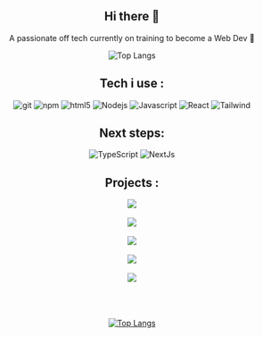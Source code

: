 
<div align="center">
  <h2>Hi there 👋</h2>
  <p>A passionate off tech currently on training to become a Web Dev 💪</p>

  ![Top Langs](https://github-readme-stats-git-masterrstaa-rickstaa.vercel.app/api/top-langs/?username=Achapeau&theme=dracula)
 <h2>Tech i use : </h2>
  <img alt="git" src="https://img.icons8.com/?size=48&id=20906&format=png" />
  <img alt="npm" src="https://img.icons8.com/?size=48&id=QERhMe8qpblP&format=png"/>
  <img alt="html5" src="https://img.icons8.com/?size=48&id=20909&format=png" />
  <img alt="Nodejs" src="https://img.icons8.com/?size=48&id=hsPbhkOH4FMe&format=png"/>
  <img alt="Javascript" src="https://img.icons8.com/?size=48&id=108784&format=png" />
  <img alt="React" src="https://img.icons8.com/?size=48&id=VXQrhy9fWtm1&format=png" />
  <img alt="Tailwind" src="https://img.icons8.com/?size=48&id=4PiNHtUJVbLs&format=png" />
  
 <h2>Next steps: </h2>
 <img alt="TypeScript" src="https://img.icons8.com/?size=48&id=uJM6fQYqDaZK&format=png" />
 <img alt="NextJs" src="https://img.icons8.com/?size=48&id=yUdJlcKanVbh&format=png" />

</div>
<h2 align="center">Projects :</h2>

<div  align="center">
  <a href="https://github.com/Achapeau/Achapeau.gitHub.io">
    <img align="center" src="https://github-readme-stats.vercel.app/api/pin/?username=Achapeau&repo=Achapeau.gitHub.io" />
  </a>
  <br/>
  <br/>
  <a href="https://github.com/Achapeau/projet-reload-festival">
    <img align="center" src="https://github-readme-stats.vercel.app/api/pin/?username=Achapeau&repo=projet-reload-festival" />
  </a>
  <br/>
  <br/>
  <a href="https://github.com/Achapeau/SleepyDevSquad">
    <img align="center" src="https://github-readme-stats.vercel.app/api/pin/?username=Achapeau&repo=SleepyDevSquad" />
  </a>
  <br/>
  <br/>
  <a href="https://github.com/Achapeau/Acces-kids">
    <img align="center" src="https://github-readme-stats.vercel.app/api/pin/?username=Achapeau&repo=Acces-kids" />
  </a>
  <br/>
  <br/>
      <a href="https://github.com/Achapeau/GeoCode">
    <img align="center" src="https://github-readme-stats.vercel.app/api/pin/?username=Achapeau&repo=GeoCode" />
  </a>
</div>



<div align="center">
<br/>
<br/>
<br/>
  
  [![Top Langs](https://github-readme-stats.vercel.app/api?username=Achapeau&theme=dracula&show_icons=true)](https://github.com/Achapeau)
</div>
